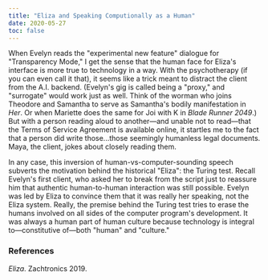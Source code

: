 ```yaml
---
title: "Eliza and Speaking Computionally as a Human"
date: 2020-05-27
toc: false
---
```

When Evelyn reads the "experimental new feature" dialogue for "Transparency Mode," I get the sense that the human face for Eliza's interface is more true to technology in a way.
With the psychotherapy (if you can even call it that), it seems like a trick meant to distract the client from the A.I. backend.
(Evelyn's gig is called being a "proxy," and "surrogate" would work just as well. Think of the worman who joins Theodore and Samantha to serve as Samantha's bodily manifestation in *Her*. Or when Mariette does the same for Joi with K in *Blade Runner 2049*.)
But with a person reading aloud to another—and unable not to read—that the Terms of Service Agreement is available online, it startles me to the fact that a person did write those...those seemingly humanless legal documents.
Maya, the client, jokes about closely reading them.

In any case, this inversion of human-vs-computer-sounding speech subverts the motivation behind the historical "Eliza": the Turing test.
Recall Evelyn's first client, who asked her to break from the script just to reassure him that authentic human-to-human interaction was still possible.
Evelyn was led by Eliza to convince them that it was really her speaking, not the Eliza system.
Really, the premise behind the Turing test tries to erase the humans involved on all sides of the computer program's development.
It was always a human part of human culture because technology is integral to—constitutive of—both "human" and "culture."

### References
*Eliza*. Zachtronics 2019.
